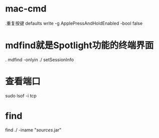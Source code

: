 # mac-cmd

.重复按键
defaults write -g ApplePressAndHoldEnabled -bool false

# mdfind就是Spotlight功能的终端界面
. mdfind -onlyin ./ setSessionInfo

# 查看端口
sudo lsof -i tcp

# find
find ./ -iname "*sources*.jar"
